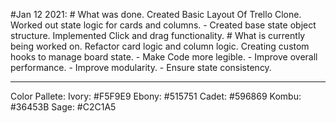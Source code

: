 #Jan 12 2021:
    # What was done.
        Created Basic Layout Of Trello Clone.
        Worked out state logic for cards and columns.
        - Created base state object structure.
        Implemented Click and drag functionality.
    # What is currently being worked on.
        Refactor card logic and column logic.
        Creating custom hooks to manage board state.
        - Make Code more legible.
        - Improve overall performance.
        - Improve modularity.
        - Ensure state consistency.



---
Color Pallete:
Ivory: #F5F9E9
Ebony: #515751
Cadet: #596869
Kombu: #36453B
Sage: #C2C1A5